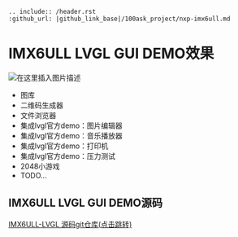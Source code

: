 ```eval_rst
.. include:: /header.rst 
:github_url: |github_link_base|/100ask_project/nxp-imx6ull.md
```

# IMX6ULL LVGL GUI DEMO效果


![在这里插入图片描述](https://img-blog.csdnimg.cn/20210517155314493.png?x-oss-process=image/watermark,type_ZmFuZ3poZW5naGVpdGk,shadow_10,text_aHR0cHM6Ly9ibG9nLmNzZG4ubmV0L3FxXzM1MTgxMjM2,size_16,color_FFFFFF,t_70)

- 图库
- 二维码生成器
- 文件浏览器
- 集成lvgl官方demo：图片编辑器
- 集成lvgl官方demo：音乐播放器
- 集成lvgl官方demo：打印机
- 集成lvgl官方demo：压力测试
- 2048小游戏
- TODO...

## IMX6ULL LVGL GUI DEMO源码

[IMX6ULL-LVGL 源码git仓库(点击跳转)](https://gitee.com/weidongshan/imx6ull-lvgl)

